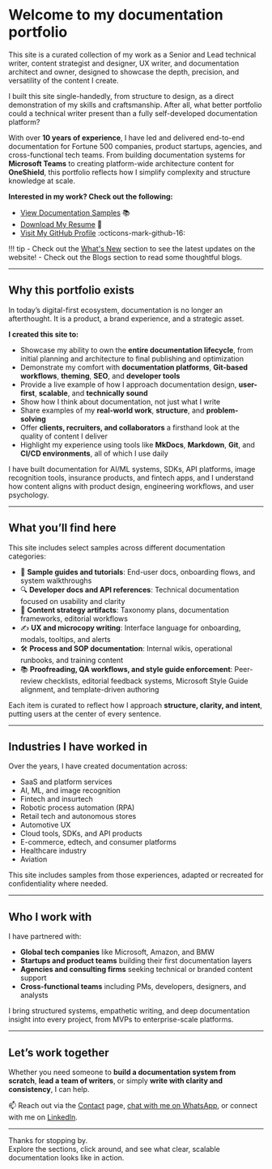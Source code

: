 # Welcome to my documentation portfolio

This site is a curated collection of my work as a Senior and Lead technical writer, content strategist and designer, UX writer, and documentation architect and owner, designed to showcase the depth, precision, and versatility of the content I create.

I built this site single-handedly, from structure to design, as a direct demonstration of my skills and craftsmanship. After all, what better portfolio could a technical writer present than a fully self-developed documentation platform?

With over **10 years of experience**, I have led and delivered end-to-end documentation for Fortune 500 companies, product startups, agencies, and cross-functional tech teams. From building documentation systems for **Microsoft Teams** to creating platform-wide architecture content for **OneShield**, this portfolio reflects how I simplify complexity and structure knowledge at scale.

**Interested in my work? Check out the following:**  

- [View Documentation Samples](Documentation_overview.md) 📚 
- [Download My Resume](Harsh_Kanth_10_Years_Tech_Writer.pdf) 📄 
- [Visit My GitHub Profile](https://github.com/harshkanth) :octicons-mark-github-16:

!!! tip
    - Check out the [What's New](Whatsnew.md) section to see the latest updates on the website!
    - Check out the Blogs section to read some thoughtful blogs.

---

## Why this portfolio exists

In today’s digital-first ecosystem, documentation is no longer an afterthought. It is a product, a brand experience, and a strategic asset.

**I created this site to:**

- Showcase my ability to own the **entire documentation lifecycle**, from initial planning and architecture to final publishing and optimization  
- Demonstrate my comfort with **documentation platforms**, **Git-based workflows**, **theming**, **SEO**, and **developer tools**  
- Provide a live example of how I approach documentation design, **user-first**, **scalable**, and **technically sound**  
- Show how I think about documentation, not just what I write  
- Share examples of my **real-world work**, **structure**, and **problem-solving**  
- Offer **clients, recruiters, and collaborators** a firsthand look at the quality of content I deliver  
- Highlight my experience using tools like **MkDocs**, **Markdown**, **Git**, and **CI/CD environments**, all of which I use daily

I have built documentation for AI/ML systems, SDKs, API platforms, image recognition tools, insurance products, and fintech apps, and I understand how content aligns with product design, engineering workflows, and user psychology.

---

## What you’ll find here

This site includes select samples across different documentation categories:

- 📄 **Sample guides and tutorials**: End-user docs, onboarding flows, and system walkthroughs  
- 🔍 **Developer docs and API references**: Technical documentation focused on usability and clarity  
- 🧠 **Content strategy artifacts**: Taxonomy plans, documentation frameworks, editorial workflows  
- ✍️ **UX and microcopy writing**: Interface language for onboarding, modals, tooltips, and alerts  
- 🛠️ **Process and SOP documentation**: Internal wikis, operational runbooks, and training content  
- 📚 **Proofreading, QA workflows, and style guide enforcement**: Peer-review checklists, editorial feedback systems, Microsoft Style Guide alignment, and template-driven authoring

Each item is curated to reflect how I approach **structure, clarity, and intent**, putting users at the center of every sentence.

---

## Industries I have worked in

Over the years, I have created documentation across:

- SaaS and platform services  
- AI, ML, and image recognition  
- Fintech and insurtech  
- Robotic process automation (RPA)  
- Retail tech and autonomous stores  
- Automotive UX  
- Cloud tools, SDKs, and API products  
- E-commerce, edtech, and consumer platforms  
- Healthcare industry  
- Aviation

This site includes samples from those experiences, adapted or recreated for confidentiality where needed.

---

## Who I work with

I have partnered with:

- **Global tech companies** like Microsoft, Amazon, and BMW  
- **Startups and product teams** building their first documentation layers  
- **Agencies and consulting firms** seeking technical or branded content support  
- **Cross-functional teams** including PMs, developers, designers, and analysts

I bring structured systems, empathetic writing, and deep documentation insight into every project, from MVPs to enterprise-scale platforms.

---

## Let’s work together

Whether you need someone to **build a documentation system from scratch**, **lead a team of writers**, or simply **write with clarity and consistency**, I can help.

📫 Reach out via the [Contact](contact.md) page, [chat with me on WhatsApp](https://wa.me/917827620848), or connect with me on [LinkedIn](https://www.linkedin.com/in/harsh-kanth-53974164/).

---

Thanks for stopping by.  
Explore the sections, click around, and see what clear, scalable documentation looks like in action.

